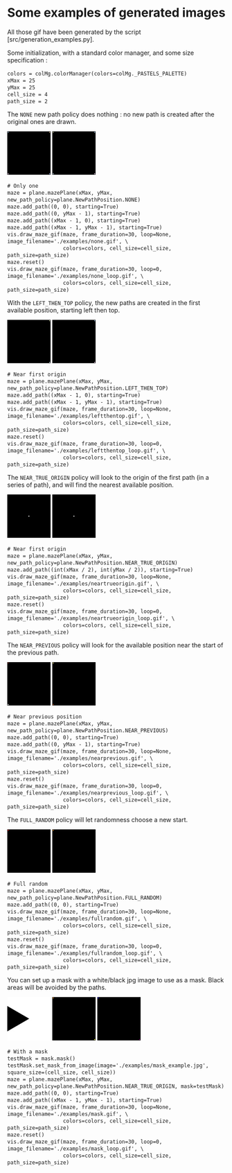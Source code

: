 # Some examples of generated images

All those gif have been generated by the script [src/generation_examples.py].

Some initialization, with a standard color manager, and some size specification : 

```
colors = colMg.colorManager(colors=colMg._PASTELS_PALETTE)
xMax = 25
yMax = 25
cell_size = 4
path_size = 2
```

The `NONE` new path policy does nothing : no new path is created after the original ones are drawn.

![](./examples/none.gif)
![](./examples/none_loop.gif)

```
# Only one
maze = plane.mazePlane(xMax, yMax, new_path_policy=plane.NewPathPosition.NONE)
maze.add_path((0, 0), starting=True)
maze.add_path((0, yMax - 1), starting=True)
maze.add_path((xMax - 1, 0), starting=True)
maze.add_path((xMax - 1, yMax - 1), starting=True)
vis.draw_maze_gif(maze, frame_duration=30, loop=None, image_filename='./examples/none.gif', \
                  colors=colors, cell_size=cell_size, path_size=path_size)
maze.reset()
vis.draw_maze_gif(maze, frame_duration=30, loop=0, image_filename='./examples/none_loop.gif', \
                  colors=colors, cell_size=cell_size, path_size=path_size)
```

With the `LEFT_THEN_TOP` policy, the new paths are created in the first available position, starting left then top.

![](./examples/leftthentop.gif)
![](./examples/leftthentop_loop.gif)

```
# Near first origin
maze = plane.mazePlane(xMax, yMax, new_path_policy=plane.NewPathPosition.LEFT_THEN_TOP)
maze.add_path((xMax - 1, 0), starting=True)
maze.add_path((xMax - 1, yMax - 1), starting=True)
vis.draw_maze_gif(maze, frame_duration=30, loop=None, image_filename='./examples/leftthentop.gif', \
                  colors=colors, cell_size=cell_size, path_size=path_size)
maze.reset()
vis.draw_maze_gif(maze, frame_duration=30, loop=0, image_filename='./examples/leftthentop_loop.gif', \
                  colors=colors, cell_size=cell_size, path_size=path_size)
```

The `NEAR_TRUE_ORIGIN` policy will look to the origin of the first path (in a series of path), and will find the nearest available position.

![](./examples/neartrueorigin.gif)
![](./examples/neartrueorigin.gif)

```
# Near first origin
maze = plane.mazePlane(xMax, yMax, new_path_policy=plane.NewPathPosition.NEAR_TRUE_ORIGIN)
maze.add_path((int(xMax / 2), int(yMax / 2)), starting=True)
vis.draw_maze_gif(maze, frame_duration=30, loop=None, image_filename='./examples/neartrueorigin.gif', \
                  colors=colors, cell_size=cell_size, path_size=path_size)
maze.reset()
vis.draw_maze_gif(maze, frame_duration=30, loop=0, image_filename='./examples/neartrueorigin_loop.gif', \
                  colors=colors, cell_size=cell_size, path_size=path_size)
```

The `NEAR_PREVIOUS` policy will look for the available position near the start of the previous path.

![](./examples/nearprevious.gif)
![](./examples/nearprevious_loop.gif)

```
# Near previous position
maze = plane.mazePlane(xMax, yMax, new_path_policy=plane.NewPathPosition.NEAR_PREVIOUS)
maze.add_path((0, 0), starting=True)
maze.add_path((0, yMax - 1), starting=True)
vis.draw_maze_gif(maze, frame_duration=30, loop=None, image_filename='./examples/nearprevious.gif', \
                  colors=colors, cell_size=cell_size, path_size=path_size)
maze.reset()
vis.draw_maze_gif(maze, frame_duration=30, loop=0, image_filename='./examples/nearprevious_loop.gif', \
                  colors=colors, cell_size=cell_size, path_size=path_size)
```

The `FULL_RANDOM` policy will let randomness choose a new start.

![](./examples/fullrandom.gif)
![](./examples/fullrandom_loop.gif)

```
# Full random
maze = plane.mazePlane(xMax, yMax, new_path_policy=plane.NewPathPosition.FULL_RANDOM)
maze.add_path((0, 0), starting=True)
vis.draw_maze_gif(maze, frame_duration=30, loop=None, image_filename='./examples/fullrandom.gif', \
                  colors=colors, cell_size=cell_size, path_size=path_size)
maze.reset()
vis.draw_maze_gif(maze, frame_duration=30, loop=0, image_filename='./examples/fullrandom_loop.gif', \
                  colors=colors, cell_size=cell_size, path_size=path_size)
```

You can set up a mask with a white/black jpg image to use as a mask. Black areas will be avoided by the paths.

![](./examples/mask_example.jpg)
![](./examples/mask.gif)
![](./examples/mask_loop.gif)

```
# With a mask
testMask = mask.mask()
testMask.set_mask_from_image(image='./examples/mask_example.jpg', square_size=(cell_size, cell_size))
maze = plane.mazePlane(xMax, yMax, new_path_policy=plane.NewPathPosition.NEAR_TRUE_ORIGIN, mask=testMask)
maze.add_path((0, 0), starting=True)
maze.add_path((xMax - 1, yMax - 1), starting=True)
vis.draw_maze_gif(maze, frame_duration=30, loop=None, image_filename='./examples/mask.gif', \
                  colors=colors, cell_size=cell_size, path_size=path_size)
maze.reset()
vis.draw_maze_gif(maze, frame_duration=30, loop=0, image_filename='./examples/mask_loop.gif', \
                  colors=colors, cell_size=cell_size, path_size=path_size)
```
